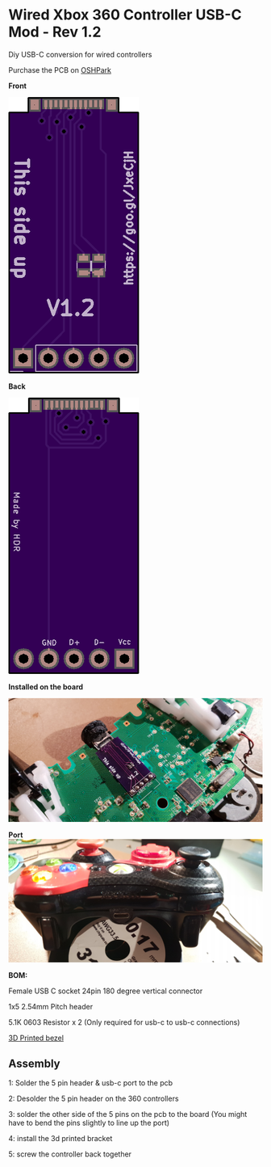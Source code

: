 # Wired Xbox 360 Controller USB-C Mod - Rev 1.2

Diy USB-C conversion for wired controllers

Purchase the PCB on [OSHPark](https://oshpark.com/shared_projects/h8GAxMoQ)

**Front**

![Front of pcb](front.png)


**Back**

![Back of pcb](back.png)

**Installed on the board**

![Installed](installed.jpg)

**Port**
![Back](back.jpg)


**BOM:**

Female USB C socket 24pin 180 degree vertical connector

1x5 2.54mm Pitch header

5.1K 0603 Resistor x 2 (Only required for usb-c to usb-c connections)

[3D Printed bezel](https://www.thingiverse.com/thing:3066354)



## Assembly

1: Solder the 5 pin header & usb-c port to the pcb

2: Desolder the 5 pin header on the 360 controllers

3: solder the other side of the 5 pins on the pcb to the board (You might have to bend the pins slightly to line up the port)

4: install the 3d printed bracket

5: screw the controller back together
